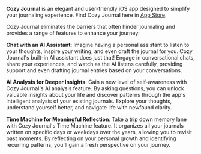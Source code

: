 **Cozy Journal** is an elegant and user-friendly iOS app designed to simplify your journaling experience. Find Cozy Journal here in [App Store](https://apps.apple.com/us/app/cozy-journal-ai-diary/id6450285920).

Cozy Journal eliminates the barriers that often hinder journaling and provides a range of features to enhance your journey:

**Chat with an AI Assistant**: Imagine having a personal assistant to listen to your thoughts, inspire your writing, and even draft the journal for you. Cozy Journal's built-in AI assistant does just that! Engage in conversational chats, share your experiences, and watch as the AI listens carefully, providing support and even drafting journal entries based on your conversations.

**AI Analysis for Deeper Insights**: Gain a new level of self-awareness with Cozy Journal's AI analysis feature. By asking questions, you can unlock valuable insights about your life and discover patterns through the app's intelligent analysis of your existing journals. Explore your thoughts, understand yourself better, and navigate life with newfound clarity.

**Time Machine for Meaningful Reflection**: Take a trip down memory lane with Cozy Journal's Time Machine feature. It organizes all your journals written on specific days or weekdays over the years, allowing you to revisit past moments. By reflecting on your personal growth and identifying recurring patterns, you'll gain a fresh perspective on your journey.
